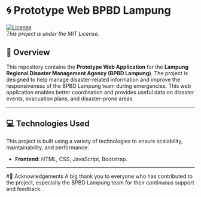 # 🌀 Prototype Web BPBD Lampung

[![License](https://img.shields.io/badge/License-MIT-blue.svg)](LICENSE)  
_This project is under the MIT License._

## 🚀 Overview

This repository contains the **Prototype Web Application** for the **Lampung Regional Disaster Management Agency (BPBD Lampung)**. The project is designed to help manage disaster-related information and improve the responsiveness of the BPBD Lampung team during emergencies. This web application enables better coordination and provides useful data on disaster events, evacuation plans, and disaster-prone areas.

---

## 💻 Technologies Used

This project is built using a variety of technologies to ensure scalability, maintainability, and performance:

- **Frontend**: HTML, CSS, JavaScript, Bootstrap.

---

#🌟 Acknowledgements
A big thank you to everyone who has contributed to the project, especially the BPBD Lampung team for their continuous support and feedback.
